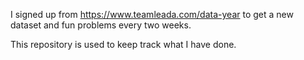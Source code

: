 I signed up from https://www.teamleada.com/data-year to get a new dataset and fun problems every two weeks.

This repository is used to keep track what I have done.